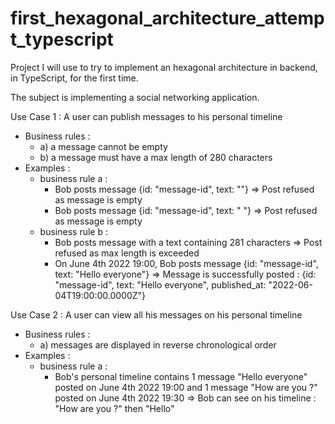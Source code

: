 # first_hexagonal_architecture_attempt_typescript
Project I will use to try to implement an hexagonal architecture in backend, in TypeScript, for the first time.


The subject is implementing a social networking application.

Use Case 1 : A user can publish messages to his personal timeline
- Business rules :
  - a) a message cannot be empty
  - b) a message must have a max length of 280 characters
- Examples :
  - business rule a :
    - Bob posts message {id: "message-id", text: ""} => Post refused as message is empty
    - Bob posts message {id: "message-id", text: "    "} => Post refused as message is empty
  - business rule b :
    - Bob posts message with a text containing 281 characters => Post refused as max length is exceeded
    - On June 4th 2022 19:00, Bob posts message {id: "message-id", text: "Hello everyone"} => Message is successfully posted : {id: "message-id", text: "Hello everyone", published_at: "2022-06-04T19:00:00.0000Z"}

Use Case 2 : A user can view all his messages on his personal timeline
- Business rules :
  - a) messages are displayed in reverse chronological order
- Examples :
  - business rule a :
    - Bob's personal timeline contains 1 message "Hello everyone" posted on June 4th 2022 19:00 and 1 message "How are you ?" posted on June 4th 2022 19:30 => Bob can see on his timeline : "How are you ?" then "Hello"